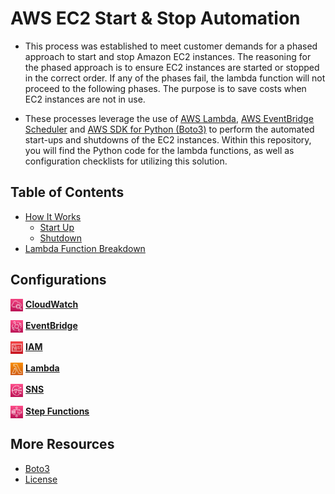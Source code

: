 # AWS EC2 Start & Stop Automation

- This process was established to meet customer demands for a phased approach to start and stop Amazon EC2 instances. The reasoning for the phased approach is to ensure EC2 instances are started or stopped in the correct order. If any of the phases fail, the lambda function will not proceed to the following phases. The purpose is to save costs when EC2 instances are not in use. 

- These processes leverage the use of [AWS Lambda](https://docs.aws.amazon.com/lambda/latest/dg/welcome.html), [AWS EventBridge Scheduler](https://docs.aws.amazon.com/scheduler/latest/UserGuide/what-is-scheduler.html) and [AWS SDK for Python (Boto3)](https://boto3.amazonaws.com/v1/documentation/api/latest/index.html) to perform the automated start-ups and shutdowns of the EC2 instances. Within this repository, you will find the Python code for the lambda functions, as well as configuration checklists for utilizing this solution.

## Table of Contents
- [How It Works](/source/docs/flowdiagram.md)
  - [Start Up](/source/docs/flowdiagram.md#start-up)
  - [Shutdown](/source/docs/flowdiagram.md#shutdown)
- [Lambda Function Breakdown]()

## Configurations

[<img align="center" src="/source/images/logos/CW_logo.PNG" width=4% height=4%>](how_to/cloudwatch/cw_config.md) 
[**CloudWatch**](how_to/cloudwatch/cw_config.md)

[<img align="center" src="/source/images/logos/eventbridge_logo.PNG" width=4% height=4%>](how_to/eventbridge/eventbridge_config.md) 
[**EventBridge**](how_to/eventbridge/eventbridge_config.md)

[<img align="center" src="/source/images/logos/IAM_logo.PNG" width=4% height=4%>](how_to/iam/iam_config.md)
[**IAM**](how_to/iam/iam_config.md)

[<img align="center" src="/source/images/logos/lambda_logo.PNG" width=4% height=4%>](how_to/lambda/lambda_config.md)
[**Lambda**](how_to/lambda/lambda_config.md)

[<img align="center" src="/source/images/logos/SNS_logo.PNG" width=4% height=4%>](how_to/sns/sns_config.md)
[**SNS**](how_to/sns/sns_config.md)

[<img align="center" src="/source/images/logos/Step_Functions_Logo.PNG" width=4% height=4%>](how_to/step_functions/step_functions_config.md)
[**Step Functions**](how_to/step_functions/step_functions_config.md)

## More Resources
- [Boto3](https://github.com/boto/boto3#readme)
- [License](LICENSE)
